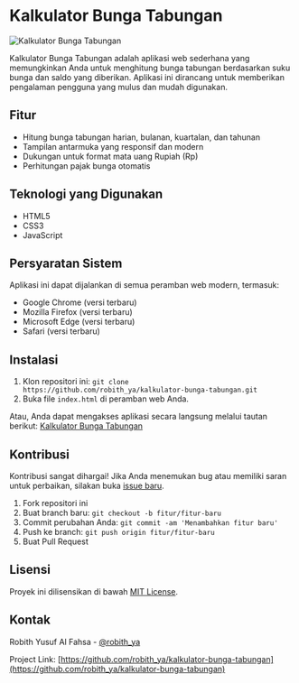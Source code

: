 # Kalkulator Bunga Tabungan

![Kalkulator Bunga Tabungan](https://i.postimg.cc/K8qvW0Ld/Screenshot-43.png)

Kalkulator Bunga Tabungan adalah aplikasi web sederhana yang memungkinkan Anda untuk menghitung bunga tabungan berdasarkan suku bunga dan saldo yang diberikan. Aplikasi ini dirancang untuk memberikan pengalaman pengguna yang mulus dan mudah digunakan.

## Fitur

- Hitung bunga tabungan harian, bulanan, kuartalan, dan tahunan
- Tampilan antarmuka yang responsif dan modern
- Dukungan untuk format mata uang Rupiah (Rp)
- Perhitungan pajak bunga otomatis

## Teknologi yang Digunakan

- HTML5
- CSS3
- JavaScript

## Persyaratan Sistem

Aplikasi ini dapat dijalankan di semua peramban web modern, termasuk:

- Google Chrome (versi terbaru)
- Mozilla Firefox (versi terbaru)
- Microsoft Edge (versi terbaru)
- Safari (versi terbaru)

## Instalasi

1. Klon repositori ini: `git clone https://github.com/robith_ya/kalkulator-bunga-tabungan.git`
2. Buka file `index.html` di peramban web Anda.

Atau, Anda dapat mengakses aplikasi secara langsung melalui tautan berikut: [Kalkulator Bunga Tabungan](https://example.com/kalkulator-bunga-tabungan)

## Kontribusi

Kontribusi sangat dihargai! Jika Anda menemukan bug atau memiliki saran untuk perbaikan, silakan buka [issue baru](https://github.com/robith_ya/kalkulator-bunga-tabungan/issues/new).

1. Fork repositori ini
2. Buat branch baru: `git checkout -b fitur/fitur-baru`
3. Commit perubahan Anda: `git commit -am 'Menambahkan fitur baru'`
4. Push ke branch: `git push origin fitur/fitur-baru`
5. Buat Pull Request

## Lisensi

Proyek ini dilisensikan di bawah [MIT License](https://opensource.org/licenses/MIT).

## Kontak

Robith Yusuf Al Fahsa - [@robith_ya](https://github.com/robith_ya)

Project Link: [https://github.com/robith_ya/kalkulator-bunga-tabungan](https://github.com/robith_ya/kalkulator-bunga-tabungan)